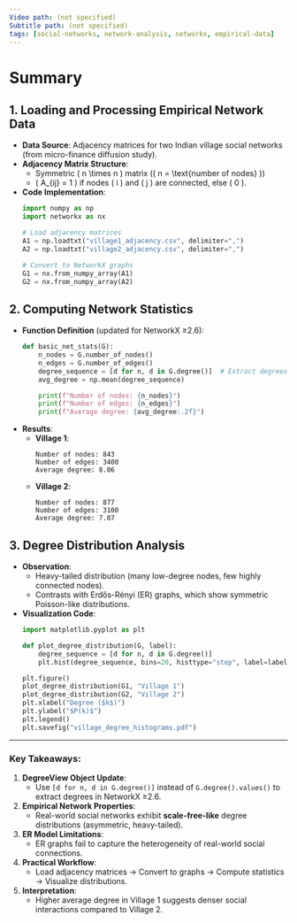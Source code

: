 ```yaml
---
Video path: (not specified)  
Subtitle path: (not specified)  
tags: [social-networks, network-analysis, networkx, empirical-data]  
---
```


# Summary

## 1. **Loading and Processing Empirical Network Data**  
   - **Data Source**: Adjacency matrices for two Indian village social networks (from micro-finance diffusion study).  
   - **Adjacency Matrix Structure**:  
     - Symmetric \( n \times n \) matrix (\( n = \text{number of nodes} \))  
     - \( A_{ij} = 1 \) if nodes \( i \) and \( j \) are connected, else \( 0 \).  
   - **Code Implementation**:  
     ```python  
     import numpy as np  
     import networkx as nx  

     # Load adjacency matrices  
     A1 = np.loadtxt("village1_adjacency.csv", delimiter=",")  
     A2 = np.loadtxt("village2_adjacency.csv", delimiter=",")  

     # Convert to NetworkX graphs  
     G1 = nx.from_numpy_array(A1)  
     G2 = nx.from_numpy_array(A2)  
     ```  

## 2. **Computing Network Statistics**  
   - **Function Definition** (updated for NetworkX ≥2.6):  
     ```python  
     def basic_net_stats(G):  
         n_nodes = G.number_of_nodes()  
         n_edges = G.number_of_edges()  
         degree_sequence = [d for n, d in G.degree()]  # Extract degrees from DegreeView  
         avg_degree = np.mean(degree_sequence)  

         print(f"Number of nodes: {n_nodes}")  
         print(f"Number of edges: {n_edges}")  
         print(f"Average degree: {avg_degree:.2f}")  
     ```  
   - **Results**:  
     - **Village 1**:  
       ```  
       Number of nodes: 843  
       Number of edges: 3400  
       Average degree: 8.06  
       ```  
     - **Village 2**:  
       ```  
       Number of nodes: 877  
       Number of edges: 3100  
       Average degree: 7.07  
       ```  

## 3. **Degree Distribution Analysis**  
   - **Observation**:  
     - Heavy-tailed distribution (many low-degree nodes, few highly connected nodes).  
     - Contrasts with Erdős-Rényi (ER) graphs, which show symmetric Poisson-like distributions.  
   - **Visualization Code**:  
     ```python  
     import matplotlib.pyplot as plt  

     def plot_degree_distribution(G, label):  
         degree_sequence = [d for n, d in G.degree()]  
         plt.hist(degree_sequence, bins=20, histtype="step", label=label, density=True)  

     plt.figure()  
     plot_degree_distribution(G1, "Village 1")  
     plot_degree_distribution(G2, "Village 2")  
     plt.xlabel("Degree ($k$)")  
     plt.ylabel("$P(k)$")  
     plt.legend()  
     plt.savefig("village_degree_histograms.pdf")  
     ```  

---

### Key Takeaways:  
1. **DegreeView Object Update**:  
   - Use `[d for n, d in G.degree()]` instead of `G.degree().values()` to extract degrees in NetworkX ≥2.6.  
2. **Empirical Network Properties**:  
   - Real-world social networks exhibit **scale-free-like** degree distributions (asymmetric, heavy-tailed).  
3. **ER Model Limitations**:  
   - ER graphs fail to capture the heterogeneity of real-world social connections.  
4. **Practical Workflow**:  
   - Load adjacency matrices → Convert to graphs → Compute statistics → Visualize distributions.  
5. **Interpretation**:  
   - Higher average degree in Village 1 suggests denser social interactions compared to Village 2.  
